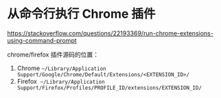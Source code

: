 # 从命令行执行 Chrome 插件

<!--
ID: 3dd22b89-36d7-4f04-87a7-25e0f83b6b30
Status: publish
Date: 2017-06-17T02:14:00
Modified: 2017-06-17T02:14:00
wp_id: 719
-->

https://stackoverflow.com/questions/22193369/run-chrome-extensions-using-command-prompt

chrome/firefox 插件源码的位置：

1. Chrome `~/Library/Application Support/Google/Chrome/Default/Extensions/<EXTENSION_ID>/`
2. Firefox  `~/Library/Application Support/Firefox/Profiles/PROFILE_ID/extensions/EXTENSION_ID/`
